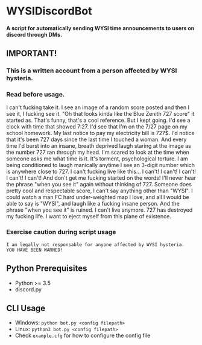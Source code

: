 # WYSIDiscordBot

#### A script for automatically sending WYSI time announcements to users on discord through DMs.

## IMPORTANT!

### This is a written account from a person affected by WYSI hysteria.
### Read before usage.
I can't fucking take it. 
I see an image of a random score posted and then I see it, I fucking see it. 
"Oh that looks kinda like the Blue Zenith 727 score" it started as. 
That's funny, that's a cool reference. 
But I kept going. 
I'd see a clock with time that showed 7:27. 
I'd see that I'm on the 7/27 page on my school homework. 
My last notice to pay my electricity bill is 727$. 
I'd notice that it's been 727 days since the last time I touched a woman. 
And every time I'd burst into an insane, breath deprived laugh staring at the image as the number 727 ran through my head. 
I'm scared to look at the time when someone asks me what time is it. 
It's torment, psychological torture. 
I am being conditioned to laugh manically anytime I see an 3-digit number which is anywhere close to 727. 
I can't fucking live like this... 
I can't! 
I can't! 
I can't! 
I can't! 
I can't! 
And don't get me fucking started on the words!
I'll never hear the phrase "when you see it" again without thinking of 727. 
Someone does pretty cool and respectable score, I can't say anything other than "WYSI".
I could watch a man FC hard under-weighted map I love, and all I would be able to say is "WYSI", and laugh like a fucking insane person. 
And the phrase "when you see it" is ruined. 
I can't live anymore. 727 has destroyed my fucking life. 
I want to eject myself from this plane of existence.

### Exercise caution during script usage

```
I am legally not responsable for anyone affected by WYSI hysteria.
YOU HAVE BEEN WARNED!
```

## Python Prerequisites
- Python >= 3.5
- discord.py

## CLI Usage
- Windows: `python bot.py <config filepath>`
- Linux: `python3 bot.py <config filepath>`
- Check `example.cfg` for how to configure the config file
